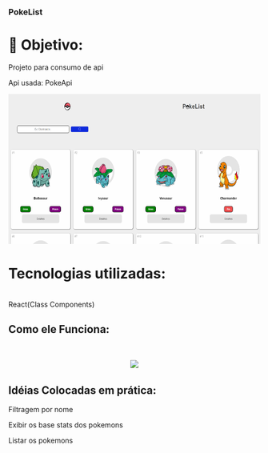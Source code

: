 ### PokeList
<h1>🚀 Objetivo:</h1>
<p>Projeto para consumo de api</p>

<p>Api usada: PokeApi</p>

<p align= 'center'><img width="auto" height="300" src="./prints/pokeList .png" ></p>
 
<h1> Tecnologias utilizadas:</h1>
<br>
React(Class Components)



## Como ele Funciona:
<br>
<p align= "center" >
 <img width="auto" height="auto" src="./prints/ProjetoExemplo.gif" >
</p>

## Idéias Colocadas em prática: 
<p>Filtragem por nome<p>

<p>Exibir os base stats dos pokemons<p>

<p>Listar os pokemons<p>
